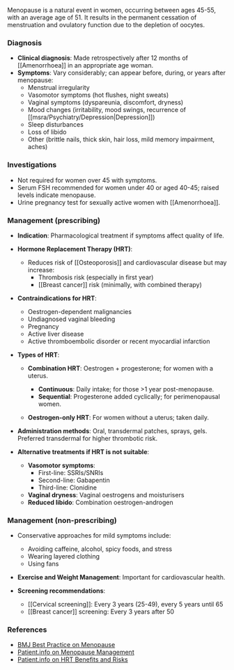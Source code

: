 Menopause is a natural event in women, occurring between ages 45-55, with an average age of 51. It results in the permanent cessation of menstruation and ovulatory function due to the depletion of oocytes.

### Diagnosis
- **Clinical diagnosis**: Made retrospectively after 12 months of [[Amenorrhoea]] in an appropriate age woman.
- **Symptoms**: Vary considerably; can appear before, during, or years after menopause:
  - Menstrual irregularity
  - Vasomotor symptoms (hot flushes, night sweats)
  - Vaginal symptoms (dyspareunia, discomfort, dryness)
  - Mood changes (irritability, mood swings, recurrence of [[msra/Psychiatry/Depression|Depression]])
  - Sleep disturbances
  - Loss of libido
  - Other (brittle nails, thick skin, hair loss, mild memory impairment, aches)

### Investigations
- Not required for women over 45 with symptoms.
- Serum FSH recommended for women under 40 or aged 40-45; raised levels indicate menopause.
- Urine pregnancy test for sexually active women with [[Amenorrhoea]].

### Management (prescribing)
- **Indication**: Pharmacological treatment if symptoms affect quality of life.
- **Hormone Replacement Therapy (HRT)**:
  - Reduces risk of [[Osteoporosis]] and cardiovascular disease but may increase:
    - Thrombosis risk (especially in first year)
    - [[Breast cancer]] risk (minimally, with combined therapy)
  
- **Contraindications for HRT**:
  - Oestrogen-dependent malignancies
  - Undiagnosed vaginal bleeding
  - Pregnancy
  - Active liver disease
  - Active thromboembolic disorder or recent myocardial infarction

- **Types of HRT**:
  - **Combination HRT**: Oestrogen + progesterone; for women with a uterus.
    - **Continuous**: Daily intake; for those >1 year post-menopause.
    - **Sequential**: Progesterone added cyclically; for perimenopausal women.
  
  - **Oestrogen-only HRT**: For women without a uterus; taken daily.

- **Administration methods**: Oral, transdermal patches, sprays, gels. Preferred transdermal for higher thrombotic risk.

- **Alternative treatments if HRT is not suitable**:
  - **Vasomotor symptoms**: 
    - First-line: SSRIs/SNRIs
    - Second-line: Gabapentin
    - Third-line: Clonidine
  - **Vaginal dryness**: Vaginal oestrogens and moisturisers
  - **Reduced libido**: Combination oestrogen-androgen

### Management (non-prescribing)
- Conservative approaches for mild symptoms include:
  - Avoiding caffeine, alcohol, spicy foods, and stress
  - Wearing layered clothing 
  - Using fans

- **Exercise and Weight Management**: Important for cardiovascular health.

- **Screening recommendations**:
  - [[Cervical screening]]: Every 3 years (25-49), every 5 years until 65
  - [[Breast cancer]] screening: Every 3 years after 50

### References
- [BMJ Best Practice on Menopause](https://bestpractice.bmj.com/topics/en-gb/194/aetiology)
- [Patient.info on Menopause Management](https://patient.info/doctor/menopause-and-its-management)
- [Patient.info on HRT Benefits and Risks](https://patient.info/doctor/hormone-replacement-therapy-including-benefits-and-risks)
